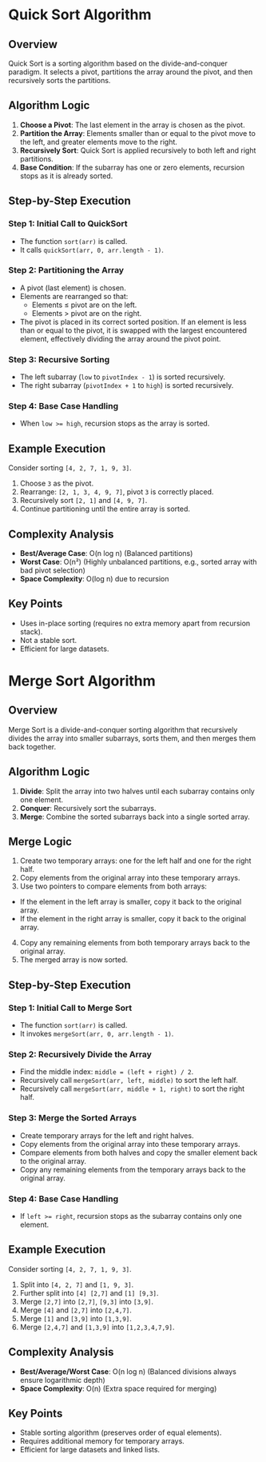 # Quick Sort Algorithm

## Overview
Quick Sort is a sorting algorithm based on the divide-and-conquer paradigm. It selects a pivot, partitions the array around the pivot, and then recursively sorts the partitions.

## Algorithm Logic
1. **Choose a Pivot**: The last element in the array is chosen as the pivot.
2. **Partition the Array**: Elements smaller than or equal to the pivot move to the left, and greater elements move to the right.
3. **Recursively Sort**: Quick Sort is applied recursively to both left and right partitions.
4. **Base Condition**: If the subarray has one or zero elements, recursion stops as it is already sorted.

## Step-by-Step Execution

### Step 1: Initial Call to QuickSort
- The function `sort(arr)` is called.
- It calls `quickSort(arr, 0, arr.length - 1)`.

### Step 2: Partitioning the Array
- A pivot (last element) is chosen.
- Elements are rearranged so that:
    - Elements ≤ pivot are on the left.
    - Elements > pivot are on the right.
- The pivot is placed in its correct sorted position.
  If an element is less than or equal to the pivot, it is swapped with the largest encountered element, effectively dividing the array around the pivot point.
### Step 3: Recursive Sorting
- The left subarray (`low` to `pivotIndex - 1`) is sorted recursively.
- The right subarray (`pivotIndex + 1` to `high`) is sorted recursively.

### Step 4: Base Case Handling
- When `low >= high`, recursion stops as the array is sorted.

## Example Execution
Consider sorting `[4, 2, 7, 1, 9, 3]`.

1. Choose `3` as the pivot.
2. Rearrange: `[2, 1, 3, 4, 9, 7]`, pivot `3` is correctly placed.
3. Recursively sort `[2, 1]` and `[4, 9, 7]`.
4. Continue partitioning until the entire array is sorted.

## Complexity Analysis
- **Best/Average Case**: O(n log n) (Balanced partitions)
- **Worst Case**: O(n²) (Highly unbalanced partitions, e.g., sorted array with bad pivot selection)
- **Space Complexity**: O(log n) due to recursion

## Key Points
- Uses in-place sorting (requires no extra memory apart from recursion stack).
- Not a stable sort.
- Efficient for large datasets.

# Merge Sort Algorithm

## Overview
Merge Sort is a divide-and-conquer sorting algorithm that recursively divides the array into smaller subarrays, sorts them, and then merges them back together.

## Algorithm Logic
1. **Divide**: Split the array into two halves until each subarray contains only one element.
2. **Conquer**: Recursively sort the subarrays.
3. **Merge**: Combine the sorted subarrays back into a single sorted array.

## Merge Logic
1. Create two temporary arrays: one for the left half and one for the right half.
2. Copy elements from the original array into these temporary arrays.
3. Use two pointers to compare elements from both arrays:
  - If the element in the left array is smaller, copy it back to the original array.
  - If the element in the right array is smaller, copy it back to the original array.
4. Copy any remaining elements from both temporary arrays back to the original array.
5. The merged array is now sorted.

## Step-by-Step Execution

### Step 1: Initial Call to Merge Sort
- The function `sort(arr)` is called.
- It invokes `mergeSort(arr, 0, arr.length - 1)`.

### Step 2: Recursively Divide the Array
- Find the middle index: `middle = (left + right) / 2`.
- Recursively call `mergeSort(arr, left, middle)` to sort the left half.
- Recursively call `mergeSort(arr, middle + 1, right)` to sort the right half.

### Step 3: Merge the Sorted Arrays
- Create temporary arrays for the left and right halves.
- Copy elements from the original array into these temporary arrays.
- Compare elements from both halves and copy the smaller element back to the original array.
- Copy any remaining elements from the temporary arrays back to the original array.

### Step 4: Base Case Handling
- If `left >= right`, recursion stops as the subarray contains only one element.

## Example Execution
Consider sorting `[4, 2, 7, 1, 9, 3]`.

1. Split into `[4, 2, 7]` and `[1, 9, 3]`.
2. Further split into `[4] [2,7]` and `[1] [9,3]`.
3. Merge `[2,7]` into `[2,7]`, `[9,3]` into `[3,9]`.
4. Merge `[4]` and `[2,7]` into `[2,4,7]`.
5. Merge `[1]` and `[3,9]` into `[1,3,9]`.
6. Merge `[2,4,7]` and `[1,3,9]` into `[1,2,3,4,7,9]`.

## Complexity Analysis
- **Best/Average/Worst Case**: O(n log n) (Balanced divisions always ensure logarithmic depth)
- **Space Complexity**: O(n) (Extra space required for merging)

## Key Points
- Stable sorting algorithm (preserves order of equal elements).
- Requires additional memory for temporary arrays.
- Efficient for large datasets and linked lists.





